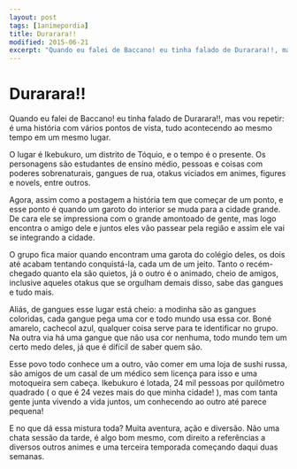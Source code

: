 ```yaml
---
layout: post
tags: [1animepordia]
title: Durarara!!
modified: 2015-06-21
excerpt: "Quando eu falei de Baccano! eu tinha falado de Durarara!!, mas vou repetir: é uma história com vários pontos de vista, tudo acontecendo ao mesmo tempo em um mesmo lugar."
---
```


Durarara!!
==========

Quando eu falei de Baccano! eu tinha falado de Durarara!!, mas vou
repetir: é uma história com vários pontos de vista, tudo acontecendo ao
mesmo tempo em um mesmo lugar.

O lugar é Ikebukuro, um distrito de Tóquio, e o tempo é o presente. Os
personagens são estudantes de ensino médio, pessoas e coisas com poderes
sobrenaturais, gangues de rua, otakus viciados em animes, figures e
novels, entre outros.

Agora, assim como a postagem a história tem que começar de um ponto, e
esse ponto é quando um garoto do interior se muda para a cidade grande.
De cara ele se impressiona com o grande amontoado de gente, mas logo
encontra o amigo dele e juntos eles vão passear pela região e assim ele
vai se integrando a cidade.

O grupo fica maior quando encontram uma garota do colégio deles, os dois
até acabam tentando conquistá-la, cada um de um jeito. Tanto o
recém-chegado quanto ela são quietos, já o outro é o animado, cheio de
amigos, inclusive aqueles otakus que se orgulham demais disso, sabe das
gangues e tudo mais.

Aliás, de gangues esse lugar está cheio: a modinha são as gangues
coloridas, cada gangue pega uma cor e todo mundo usa essa cor. Boné
amarelo, cachecol azul, qualquer coisa serve para te identificar no
grupo. Na outra via há uma gangue que não usa cor nenhuma, todo mundo
tem um certo medo deles, já que é difícil de saber quem são.

Esse povo todo conhece um a outro, vão comer em uma loja de sushi russa,
são amigos de um casal de um médico sem licença para isso e uma
motoqueira sem cabeça. Ikebukuro é lotada, 24 mil pessoas por quilômetro
quadrado ( o que é 24 vezes mais do que minha cidade! ), mas com tanta
gente junta vivendo a vida juntos, um conhecendo ao outro até parece
pequena!

E no que dá essa mistura toda? Muita aventura, ação e diversão. Não uma
chata sessão da tarde, é algo bom mesmo, com direito a referências a
diversos outros animes e uma terceira temporada começando daqui duas
semanas.


